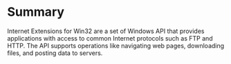 # Summary

Internet Extensions for Win32 are a set of Windows API that provides applications with access to common Internet protocols such as FTP and HTTP. The API supports operations like navigating web pages, downloading files, and posting data to servers.
